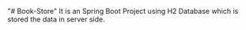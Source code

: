 "# Book-Store" 
It is an Spring Boot Project using H2 Database which is stored the data in server side.

